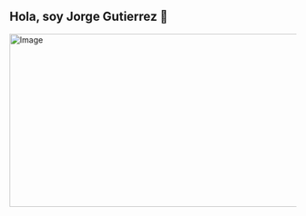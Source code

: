 ## Hola, soy Jorge Gutierrez 👋

<img width="584" height="305" alt="Image" src="https://github.com/user-attachments/assets/45b0a07c-5004-49bc-be0e-e5766979420c" />

<!--
**jmariog78/jmariog78** is a ✨ _special_ ✨ repository because its `README.md` (this file) appears on your GitHub profile.

Here are some ideas to get you started:

- 🔭 I’m currently working on ...
- 🌱 I’m currently learning ...
- 👯 I’m looking to collaborate on ...
- 🤔 I’m looking for help with ...
- 💬 Ask me about ...
- 📫 How to reach me: ...
- 😄 Pronouns: ...
- ⚡ Fun fact: ...
-->
